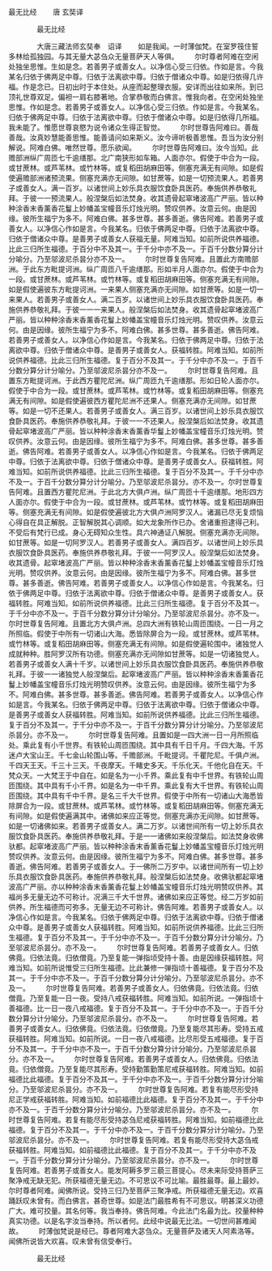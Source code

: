   最无比经
　　唐 玄奘译




　　　　最无比经

　　　　大唐三藏法师玄奘奉　诏译
　　如是我闻。一时薄伽梵。在室罗筏住誓多林给孤独园。与其无量大苾刍众无量菩萨天人等俱。
　　尔时尊者阿难在空闲处独坐思惟。生如是念。若善男子或善女人。以净信心受三归依。作如是言。今我某名归依于佛两足中尊。归依于法离欲中尊。归依于僧诸众中尊。如是归依得几许福。作是念已。日初出时于本住处。从座而起整理衣服。安详而出往如来所。到已顶礼世尊双足。偏袒一肩右膝著地。合掌恭敬而白佛言。惟我向者。在空闲处独坐思惟。作如是念。若善男子或善女人。以净信心受三归依。作如是言。今我某名。归依于佛两足中尊。归依于法离欲中尊。归依于僧诸众中尊。如是归依得几所福。我未能了。惟愿世尊哀愍为说令诸众生得正智觉。
　　尔时世尊告阿难曰。善哉善哉。汝真妙慧能善思惟。能善请问如来斯义。汝今谛听极善思惟。吾当为汝分别解说。阿难白佛。唯然世尊。愿乐欲闻。
　　尔时世尊告阿难曰。汝今当知。此赡部洲纵广周匝七千逾缮那。北广南狭形如车箱。人面亦尔。假使于中合为一段。或甘蔗林。或芦苇林。或竹林等。或复稻田胡麻田等。侧塞充满无有间隙。如是假使遍赡部洲诸预流果。侧塞充满亦无间隙。如甘蔗等。如是一切预流果人。若善男子或善女人。满一百岁。以诸世间上妙乐具衣服饮食卧具医药。奉施供养恭敬礼拜。于彼一一预流果人。般涅槃后如法焚身。收其遗骨起窣堵波高广严丽。皆以种种涂香末香薰香花鬘上妙幡盖宝幢音乐灯烛光明。赞叹供养。汝意云何。由是因缘。彼所生福宁为多不。阿难白佛。甚多世尊。甚多善逝。佛告阿难。若善男子或善女人。以净信心作如是言。今我某名。归依于佛两足中尊。归依于法离欲中尊。归依于僧诸众中尊。是善男子或善女人获福无量。阿难当知。如前所说供养福德。比此三归所生福德。于百分中不及其一。于千分中亦不及一。于百千分数分算分计分喻分。乃至邬波尼杀昙分亦不及一。
　　尔时世尊复告阿难。且置此方南赡部洲。于此东方毗提诃洲。纵广周匝八千逾缮那。形如半月人面亦尔。假使于中合为一段。或甘蔗林。或芦苇林。或竹林等。或复稻田胡麻田等。侧塞充满无有间隙。如是假使遍彼东方毗提诃洲。一来果人侧塞充满亦无间隙。如甘蔗等。如是一切一来果人。若善男子或善女人。满二百岁。以诸世间上妙乐具衣服饮食卧具医药。奉施供养恭敬礼拜。于彼一一一来果人。般涅槃后如法焚身。收其遗骨起窣堵波高广严丽。皆以种种涂香末香薰香花鬘上妙幡盖宝幢音乐灯烛光明。赞叹供养。汝意云何。由是因缘。彼所生福宁为多不。阿难白佛。甚多世尊。甚多善逝。佛告阿难。若善男子或善女人。以净信心作如是言。今我某名。归依于佛两足中尊。归依于法离欲中尊。归依于僧诸众中尊。是善男子或善女人。获福转胜。阿难当知。如前所说供养福德。比此三归所生福德。复于百分不及其一。于千分中亦不及一。于百千分数分算分计分喻分。乃至邬波尼杀昙分亦不及一。
　　尔时世尊复告阿难。且置东方毗提诃洲。于此西方瞿陀尼洲。纵广周匝九千逾缮那。形如日轮人面亦尔。假使于中合为一段。或甘蔗林。或芦苇林。或竹林等。或复稻田胡麻田等。侧塞充满无有间隙。如是假使遍彼西方瞿陀尼洲不还果人。侧塞充满亦无间隙。如甘蔗等。如是一切不还果人。若善男子或善女人。满三百岁。以诸世间上妙乐具衣服饮食卧具医药。奉施供养恭敬礼拜。于彼一一不还果人。般涅槃后如法焚身。收其遗骨起窣堵波高广严丽。皆以种种涂香末香薰香华鬘上妙幡盖宝幢音乐灯烛光明。赞叹供养。汝意云何。由是因缘。彼所生福宁为多不。阿难白佛。甚多世尊。甚多善逝。佛告阿难。若善男子或善女人。以净信心作如是言。今我某名。归依于佛两足中尊。归依于法离欲中尊。归依于僧诸众中尊。是善男子或善女人。获福转胜。阿难当知。如前所说供养福德。比此三归所生福德。复于百分不及其一。于千分中亦不及一。于百千分数分算分计分喻分。乃至邬波尼杀昙分。亦不及一。尔时世尊复告阿难。且置西方瞿陀尼洲。于此北方大俱卢洲。纵广周匝十千逾缮那。地形四方人面亦尔。假使于中合为一段。或甘蔗林。或芦苇林。或竹林等。或复稻田胡麻田等。侧塞充满无有间隙。如是假使遍彼北方大俱卢洲阿罗汉人。诸漏已尽无复烦恼心得自在具正解脱。正智解脱其心调顺。如大龙象所作已办。舍诸重担逮得己利。不受后有梵行已成。身心无碍知众生性。具六神通证八解脱。侧塞充满亦无间隙。如甘蔗等。如是一切阿罗汉人。若善男子或善女人。满四百岁。以诸世间上妙乐具衣服饮食卧具医药。奉施供养恭敬礼拜。于彼一一阿罗汉人。般涅槃后如法焚身。收其遗骨。起窣堵波高广严丽。皆以种种涂香末香薰香花鬘上妙幡盖宝幢音乐灯烛光明。赞叹供养。汝意云何。由是因缘。彼所生福宁为多不。阿难白佛。甚多世尊。甚多善逝。佛告阿难。若善男子或善女人。以净信心作如是言。今我某名。归依于佛两足中尊。归依于法离欲中尊。归依于僧诸众中尊。是善男子或善女人。获福转胜。阿难当知。如前所说供养福德。比此三归所生福德。复于百分不及其一。于千分中亦不及一。于百千分数分算分计分喻分。乃至邬波尼杀昙分。亦不及一。尔时世尊复告阿难。且置北方大俱卢洲。总四大洲有铁轮山周匝围绕。一日一月之所照临。假使于中所有一切诸山大海。悉皆除屏合为一段。或甘蔗林。或芦苇林。或竹林等。或复稻田胡麻田等。侧塞充满无有间隙。如是假使遍轮围中。诸独觉人成就种种。胜阿罗汉所有功德。侧塞充满亦无间隙如甘蔗等。如是一切诸独觉人。若善男子或善女人满十千岁。以诸世间上妙乐具衣服饮食卧具医药。奉施供养恭敬礼拜。于彼一一诸独觉人般涅槃后。起窣堵波高广严丽。皆以种种涂香末香薰香花鬘上妙幡盖宝幢音乐灯烛光明赞叹供养。汝意云何。由是因缘。彼所生福宁为多不。阿难白佛。甚多世尊。甚多善逝。佛告阿难。若善男子或善女人。以净信心作如是言。今我某名。归依于佛两足中尊。归依于法离欲中尊。归依于僧诸众中尊。是善男子或善女人获福转胜。阿难当知。如前所说供养福德。比此三归所生福德。复于百分不及其一。于千分中亦不及一。于百千分数分算分计分喻分。乃至邬波尼杀昙分。亦不及一。
　　尔时世尊复告阿难。且置如是一四大洲一日一月所照临处。乘此复有小千世界。有铁轮山周匝围绕。其中具有千日千月。千四大海。千苏迷卢大宝山王。千七金山轮围山等。千赡部洲。千毗提诃。千瞿陀尼。千俱卢洲。千四天王天。千三十三天。千夜摩天。千睹史多天。千乐化天。千他化自在天。千梵众天。一大梵王于中自在。如是名为一小千界。乘此复有中千世界。有铁轮山周匝围绕。其中具有千小千界。如是名为一中千界。乘此复有大千世界。有铁轮山周匝围绕。其中具有千中千界。是名三千大千世界。假使于中所有一切诸山大海悉皆除屏合为一段。或甘蔗林。或芦苇林。或竹林等。或复稻田胡麻田等。侧塞充满无有间隙。如是假使遍满其中。诸佛如来应正等觉。侧塞充满亦无间隙。如甘蔗等。如是一切诸佛如来。若善男子或善女人。满二万岁。以诸世间所有一切上妙乐具衣服饮食卧具医药。奉施供养恭敬礼拜。于是一一诸佛如来般涅槃后。如法焚身收佛驮都。起窣堵波高广严丽。皆以种种涂香末香薰香花鬘上妙幡盖宝幢音乐灯烛光明赞叹供养。汝意云何。由是因缘。彼所生福宁为多不。阿难白佛。甚多世尊。甚多善逝。佛告阿难。若善男子或善女人。于一佛所二万岁中。以诸世间所有一切上妙乐具衣服饮食卧具医药。奉施供养恭敬礼拜。般涅槃后如法焚身。收佛驮都起窣堵波高广严丽。亦以种种涂香末香薰香花鬘上妙幡盖宝幢音乐灯烛光明赞叹供养。其福尚多无量无边不可称计。况满三千大千世界。诸佛如来应正等觉。经二万岁如前供养。所生福德而可弥多。无量无边不可称计。佛告阿难。若善男子或善女人。以净信心作如是言。今我某名。归依于佛两足中尊。归依于法离欲中尊。归依于僧诸众中尊。是善男子或善女人获福转胜。阿难当知。如前所说供养福德。比此三归所生福德。复于百分不及其一。于千分中亦不及一。于百千分数分算分计分喻分。乃至邬波尼杀昙分。亦不及一。
　　尔时世尊复告阿难。若善男子或善女人。归依佛竟。归依法竟。归依僧竟。乃至复能一弹指顷受持十善。由是因缘获福转胜。阿难当知。如前所说惟受三归所生福德。比此兼修一弹指顷十善福德。复于百分不及其一。于千分中亦不及一。于百千分数分算分计分喻分。乃至邬波尼杀昙分。亦不及一。
　　尔时世尊复告阿难。若善男子或善女人。归依佛竟。归依法竟。归依僧竟。乃至复能一日一夜。受持八戒获福转胜。阿难当知。如前所说。一弹指顷十善福德。比一日一夜八戒福德。复于百分不及其一。于千分中亦不及一。于百千分数分算分计分喻分。乃至邬波尼杀昙分。亦不及一。
　　尔时世尊复告阿难。若善男子或善女人。归依佛竟。归依法竟。归依僧竟。乃至复能尽其形寿。受持五戒获福转胜。阿难当知。如前所说。一日一夜八戒福德。比尽形受五戒福德。复于百分不及其一。于千分中亦不及一。于百千分数分算分计分喻分。乃至邬波尼杀昙分。亦不及一。
　　尔时世尊复告阿难。若善男子或善女人。归依佛竟。归依法竟。归依僧竟。乃至复能尽其形寿。受持勤策勤策尼戒获福转胜。阿难当知。如前福德比此福德。复于百分不及其一。于千分中亦不及一。于百千分数分算分计分喻分。乃至邬波尼杀昙分。亦不及一。
　　尔时世尊复告阿难。若复有能尽形受持尼正学戒获福转胜。阿难当知。如前福德比此福德。复于百分不及其一。于千分中亦不及一。于百千分数分算分计分喻分。乃至邬波尼杀昙分。亦不及一。
　　尔时世尊复告阿难。若复有能尽形受持苾刍尼戒获福转胜。阿难当知。如前福德比此福德。复于百分不及其一。于千分中亦不及一。于百千分数分算分计分喻分。乃至邬波尼杀昙分。亦不及一。
　　尔时世尊复告阿难。若复有能尽形受持大苾刍戒获福转胜。阿难当知。如前福德比此福德。复于百分不及其一。于千分中亦不及一。于百千分数分算分计分喻分。乃至邬波尼杀昙分。亦不及一。
　　尔时世尊复告阿难。若善男子或善女人。能发阿耨多罗三藐三菩提心。尽未来际受持菩萨三聚净戒无缺无犯。所获福德无量无边。不可思议不可比喻。最胜最尊。最上最妙。尔时尊者阿难。闻佛所说。受持三归乃至菩萨三聚净戒。所获福德无量无边。欢喜踊跃叹未曾有。而白佛言。甚奇世尊。如是法门最胜希有不可思议。明甚深义功德广大。难可挍量。其名何等。我当奉持。佛告阿难。今此法门名最为比。挍量种种真实功德。以是名字汝当奉持。所以者何。此经中说最无比法。一切世间甚难闻故。
　　时薄伽梵说是经已。尊者阿难大苾刍众。无量菩萨及诸天人阿素洛等。闻佛所说皆大欢喜。叹未曾有信受奉行。

　　　　最无比经


